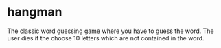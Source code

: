 # hangman
The classic word guessing game where you have to guess the word. The user dies if the choose 10 letters which are not contained in the word.
